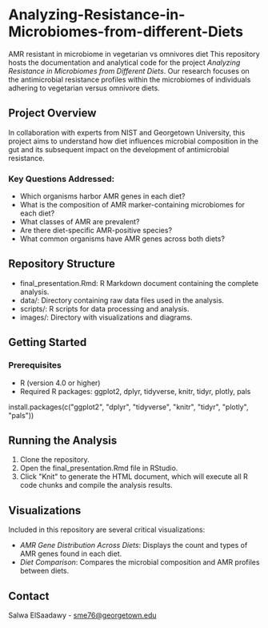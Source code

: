 # Analyzing-Resistance-in-Microbiomes-from-different-Diets
AMR resistant in microbiome in vegetarian vs omnivores diet
This repository hosts the documentation and analytical code for the project *Analyzing Resistance in Microbiomes from Different Diets*. Our research focuses on the antimicrobial resistance profiles within the microbiomes of individuals adhering to vegetarian versus omnivore diets.

## Project Overview

In collaboration with experts from NIST and Georgetown University, this project aims to understand how diet influences microbial composition in the gut and its subsequent impact on the development of antimicrobial resistance.

### Key Questions Addressed:
- Which organisms harbor AMR genes in each diet?
- What is the composition of AMR marker-containing microbiomes for each diet?
- What classes of AMR are prevalent?
- Are there diet-specific AMR-positive species?
- What common organisms have AMR genes across both diets?

## Repository Structure
- final_presentation.Rmd: R Markdown document containing the complete analysis.
- data/: Directory containing raw data files used in the analysis.
- scripts/: R scripts for data processing and analysis.
- images/: Directory with visualizations and diagrams.

## Getting Started
### Prerequisites
- R (version 4.0 or higher)
- Required R packages: ggplot2, dplyr, tidyverse, knitr, tidyr, plotly, pals

install.packages(c("ggplot2", "dplyr", "tidyverse", "knitr", "tidyr", "plotly", "pals"))


## Running the Analysis
1. Clone the repository.
2. Open the final_presentation.Rmd file in RStudio.
3. Click "Knit" to generate the HTML document, which will execute all R code chunks and compile the analysis results.

## Visualizations
Included in this repository are several critical visualizations:

- *AMR Gene Distribution Across Diets*: Displays the count and types of AMR genes found in each diet.
- *Diet Comparison*: Compares the microbial composition and AMR profiles between diets.

## Contact
Salwa ElSaadawy - sme76@georgetown.edu
